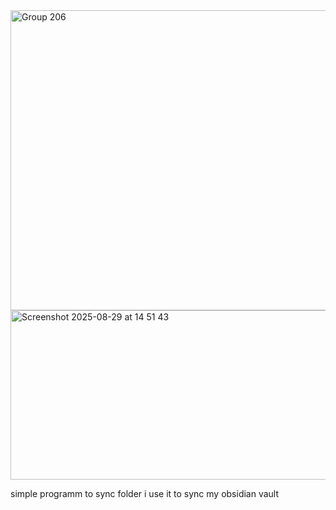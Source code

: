 <img width="2325" height="480" alt="Group 206" src="https://github.com/user-attachments/assets/df3fe34f-b87f-4bdd-9f98-72f6b0a89ea4" />
<img width="612" height="271" alt="Screenshot 2025-08-29 at 14 51 43" src="https://github.com/user-attachments/assets/c9f21004-d04c-4165-97ff-c9bffd6ee774" />

simple programm to sync folder 
i use it to sync my obsidian vault
